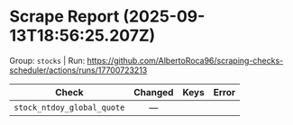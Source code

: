 # Scrape Report (2025-09-13T18:56:25.207Z)

Group: `stocks`  |  Run: https://github.com/AlbertoRoca96/scraping-checks-scheduler/actions/runs/17700723213

| Check | Changed | Keys | Error |
|---|:---:|:--|:--|
| `stock_ntdoy_global_quote` | — |  |  |
